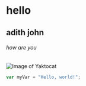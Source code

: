# hello
## adith john
###### how are you

![Image of Yaktocat](https://octodex.github.com/images/yaktocat.png)

``` javascript
var myVar = "Hello, world!";
```
